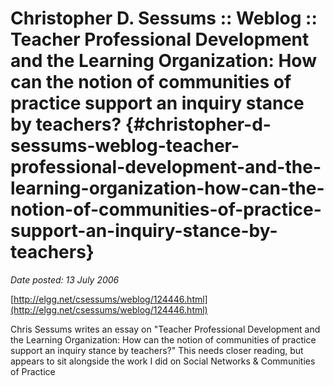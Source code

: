 # Christopher D. Sessums :: Weblog :: Teacher Professional Development and the Learning Organization: How can the notion of communities of practice support an inquiry stance by teachers? {#christopher-d-sessums-weblog-teacher-professional-development-and-the-learning-organization-how-can-the-notion-of-communities-of-practice-support-an-inquiry-stance-by-teachers}

_Date posted: 13 July 2006_

[http://elgg.net/csessums/weblog/124446.html](http://elgg.net/csessums/weblog/124446.html)

Chris Sessums writes an essay on "Teacher Professional Development and the Learning Organization: How can the notion of communities of practice support an inquiry stance by teachers?" This needs closer reading, but appears to sit alongside the work I did on Social Networks & Communities of Practice